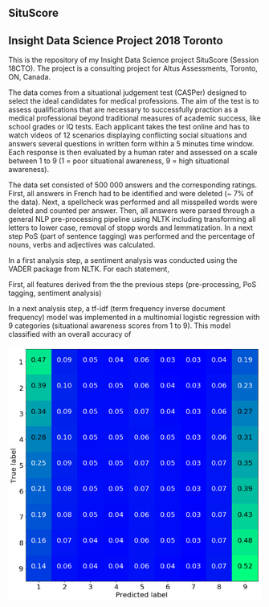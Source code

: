 ## SituScore
## Insight Data Science Project 2018 Toronto

This is the repository of my Insight Data Science project SituScore (Session 18CTO). The project is a consulting project for Altus Assessments, Toronto, ON, Canada. 

The data comes from a situational judgement test (CASPer) designed to select the ideal candidates for medical professions. The aim of the test is to assess qualifications that are necessary to successfully praction as a medical professional beyond traditional measures of academic success, like school grades or IQ tests. Each applicant takes the test online and has to watch videos of 12 scenarios displaying conflicting social situations and answers several questions in written form within a 5 minutes time window. Each response is then evaluated by a human rater and assessed on a scale between 1 to 9 (1 = poor situational awareness, 9 = high situational awareness). 

The data set consisted of 500 000 answers and the corresponding ratings. First, all answers in French had to be identified and were deleted (~ 7% of the data). Next, a spellcheck was performed and all misspelled words were deleted and counted per answer. Then, all answers were parsed through a general NLP pre-processing pipeline using NLTK including transforming all letters to lower case, removal of stopp words and lemmatization. In a next step PoS (part of sentence tagging) was performed and the percentage of nouns, verbs and adjectives was calculated. 

In a first analysis step, a sentiment analysis was conducted using the VADER package from NLTK. For each statement, 

First, all features derived from the the previous steps (pre-processing, PoS tagging, sentiment analysis) 

In a next analysis step, a tf-idf (term frequency inverse document frequency) model was implemented in a multinomial logistic regression with 9 categories (situational awareness scores from 1 to 9). This model classified with an overall accuracy of 

![alt text](https://github.com/jorennig/SituScore/blob/master/Confusion_Matrix_features_full_scale.png)
